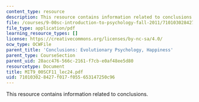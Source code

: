 ```yaml
---
content_type: resource
description: This resource contains information related to conclusions.
file: /courses/9-00sc-introduction-to-psychology-fall-2011/710103028427f017f055653147250c96_MIT9_00SCF11_lec24.pdf
file_type: application/pdf
learning_resource_types: []
license: https://creativecommons.org/licenses/by-nc-sa/4.0/
ocw_type: OCWFile
parent_title: 'Conclusions: Evolutionary Psychology, Happiness'
parent_type: CourseSection
parent_uid: 28acc476-566c-2161-f7cb-e0af48ee5d80
resourcetype: Document
title: MIT9_00SCF11_lec24.pdf
uid: 71010302-8427-f017-f055-653147250c96
---
```

This resource contains information related to conclusions.